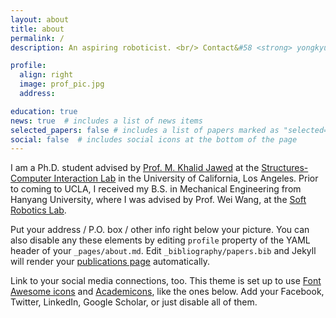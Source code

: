 ```yaml
---
layout: about
title: about
permalink: /
description: An aspiring roboticist. <br/> Contact&#58 <strong> yongkyulee.at.g.ucla.edu <strong/>

profile:
  align: right
  image: prof_pic.jpg
  address: 

education: true
news: true  # includes a list of news items
selected_papers: false # includes a list of papers marked as "selected={true}"
social: false  # includes social icons at the bottom of the page
---
```


I am a Ph.D. student advised by [Prof. M. Khalid Jawed](https://structures.computer/team) at the [Structures-Computer Interaction Lab](https://structures.computer/) in the University of California, Los Angeles. Prior to coming to UCLA, I received my B.S. in Mechanical Engineering from Hanyang University, where I was advised by Prof. Wei Wang, at the [Soft Robotics Lab](https://softrobotics.wixsite.com/home).

Put your address / P.O. box / other info right below your picture. You can also disable any these elements by editing `profile` property of the YAML header of your `_pages/about.md`. Edit `_bibliography/papers.bib` and Jekyll will render your [publications page](/al-folio/publications/) automatically.

Link to your social media connections, too. This theme is set up to use [Font Awesome icons](http://fortawesome.github.io/Font-Awesome/) and [Academicons](https://jpswalsh.github.io/academicons/), like the ones below. Add your Facebook, Twitter, LinkedIn, Google Scholar, or just disable all of them.



